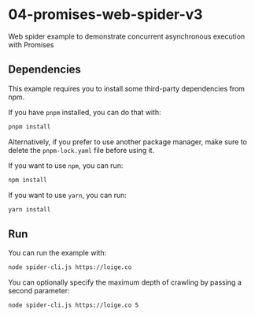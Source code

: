 # 04-promises-web-spider-v3

Web spider example to demonstrate concurrent asynchronous execution with
Promises

## Dependencies

This example requires you to install some third-party dependencies from npm.

If you have `pnpm` installed, you can do that with:

```bash
pnpm install
```

Alternatively, if you prefer to use another package manager, make sure to delete
the `pnpm-lock.yaml` file before using it.

If you want to use `npm`, you can run:

```bash
npm install
```

If you want to use `yarn`, you can run:

```bash
yarn install
```

## Run

You can run the example with:

```bash
node spider-cli.js https://loige.co
```

You can optionally specify the maximum depth of crawling by passing a second
parameter:

```bash
node spider-cli.js https://loige.co 5
```
